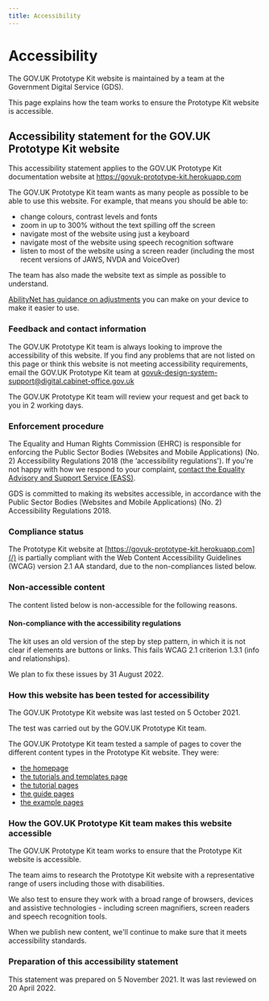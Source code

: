 ```yaml
---
title: Accessibility
---
```

# Accessibility

The GOV.UK Prototype Kit website is maintained by a team at the Government Digital Service (GDS).

This page explains how the team works to ensure the Prototype Kit website is accessible.

## Accessibility statement for the GOV.UK Prototype Kit website

This accessibility statement applies to the GOV.UK Prototype Kit documentation website at https://govuk-prototype-kit.herokuapp.com

The GOV.UK Prototype Kit team wants as many people as possible to be able to use this website. For example, that means you should be able to:

- change colours, contrast levels and fonts
- zoom in up to 300% without the text spilling off the screen
- navigate most of the website using just a keyboard
- navigate most of the website using speech recognition software
- listen to most of the website using a screen reader (including the most recent versions of JAWS, NVDA and VoiceOver)

The team has also made the website text as simple as possible to understand.

[AbilityNet has guidance on adjustments](https://mcmw.abilitynet.org.uk/) you can make on your device to make it easier to use.

### Feedback and contact information

The GOV.UK Prototype Kit team is always looking to improve the accessibility of this website. If you find any problems that are not listed on this page or think this website is not meeting accessibility requirements, email the GOV.UK Prototype Kit team at govuk-design-system-support@digital.cabinet-office.gov.uk

The GOV.UK Prototype Kit team will review your request and get back to you in 2 working days.

### Enforcement procedure

The Equality and Human Rights Commission (EHRC) is responsible for enforcing the Public Sector Bodies (Websites and Mobile Applications) (No. 2) Accessibility Regulations 2018 (the ‘accessibility regulations'). If you're not happy with how we respond to your complaint, [contact the Equality Advisory and Support Service (EASS)](https://www.equalityadvisoryservice.com/).

GDS is committed to making its websites accessible, in accordance with the Public Sector Bodies (Websites and Mobile Applications) (No. 2) Accessibility Regulations 2018.

### Compliance status

The Prototype Kit website at [https://govuk-prototype-kit.herokuapp.com](/) is partially compliant with the Web Content Accessibility Guidelines (WCAG) version 2.1 AA standard, due to the non-compliances listed below.

### Non-accessible content

The content listed below is non-accessible for the following reasons.

#### Non-compliance with the accessibility regulations

The kit uses an old version of the step by step pattern, in which it is not clear if elements are buttons or links. This fails WCAG 2.1 criterion 1.3.1 (info and relationships).

We plan to fix these issues by 31 August 2022.

### How this website has been tested for accessibility

The GOV.UK Prototype Kit website was last tested on 5 October 2021. 

The test was carried out by the GOV.UK Prototype Kit team.

The GOV.UK Prototype Kit team tested a sample of pages to cover the different content types in the Prototype Kit website. They were:

- [the homepage](/docs)
- [the tutorials and templates page](/docs/tutorials-and-examples)
- [the tutorial pages](/docs/make-first-prototype/start)
- [the guide pages](/docs/publishing-on-heroku)
- [the example pages](/docs/examples/pass-data)

### How the GOV.UK Prototype Kit team makes this website accessible

The GOV.UK Prototype Kit team works to ensure that the Prototype Kit website is accessible.

The team aims to research the Prototype Kit website with a representative range of users including those with disabilities.

We also test to ensure they work with a broad range of browsers, devices and assistive technologies - including screen magnifiers, screen readers and speech recognition tools.

When we publish new content, we'll continue to make sure that it meets accessibility standards.


### Preparation of this accessibility statement

This statement was prepared on 5 November 2021. It was last reviewed on 20 April 2022.

